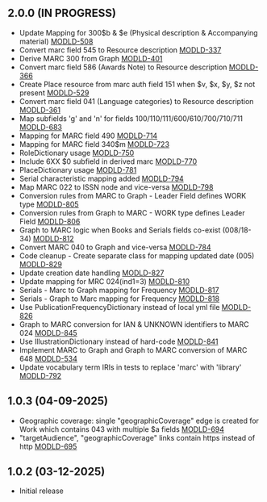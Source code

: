 ## 2.0.0 (IN PROGRESS)
- Update Mapping for 300$b & $e (Physical description & Accompanying material) [MODLD-508](https://folio-org.atlassian.net/browse/MODLD-508)
- Convert marc field 545 to Resource description [MODLD-337](https://folio-org.atlassian.net/browse/MODLD-337)
- Derive MARC 300 from Graph [MODLD-401](https://folio-org.atlassian.net/browse/MODLD-401)
- Convert marc field 586 (Awards Note) to Resource description [MODLD-366](https://folio-org.atlassian.net/browse/MODLD-366)
- Create Place resource from marc auth field 151 when $v, $x, $y, $z not present [MODLD-529](https://folio-org.atlassian.net/browse/MODLD-529)
- Convert marc field 041 (Language categories) to Resource description [MODLD-361](https://folio-org.atlassian.net/browse/MODLD-361)
- Map subfields 'g' and 'n' for fields 100/110/111/600/610/700/710/711 [MODLD-683](https://folio-org.atlassian.net/browse/MODLD-683)
- Mapping for MARC field 490 [MODLD-714](https://folio-org.atlassian.net/browse/MODLD-714)
- Mapping for MARC field 340$m [MODLD-723](https://folio-org.atlassian.net/browse/MODLD-723)
- RoleDictionary usage [MODLD-750](https://folio-org.atlassian.net/browse/MODLD-750)
- Include 6XX $0 subfield in derived marc [MODLD-770](https://folio-org.atlassian.net/browse/MODLD-770)
- PlaceDictionary usage [MODLD-781](https://folio-org.atlassian.net/browse/MODLD-781)
- Serial characteristic mapping added [MODLD-794](https://folio-org.atlassian.net/browse/MODLD-794)
- Map MARC 022 to ISSN node and vice-versa [MODLD-798](https://folio-org.atlassian.net/browse/MODLD-798)
- Conversion rules from MARC to Graph - Leader Field defines WORK type [MODLD-805](https://folio-org.atlassian.net/browse/MODLD-805)
- Conversion rules from Graph to MARC - WORK type defines Leader Field [MODLD-806](https://folio-org.atlassian.net/browse/MODLD-806)
- Graph to MARC logic when Books and Serials fields co-exist (008/18-34) [MODLD-812](https://folio-org.atlassian.net/browse/MODLD-812)
- Convert MARC 040 to Graph and vice-versa [MODLD-784](https://folio-org.atlassian.net/browse/MODLD-784)
- Code cleanup - Create separate class for mapping updated date (005) [MODLD-829](https://folio-org.atlassian.net/browse/MODLD-829)
- Update creation date handling [MODLD-827](https://folio-org.atlassian.net/browse/MODLD-827)
- Update mapping for MRC 024(ind1=3) [MODLD-810](https://folio-org.atlassian.net/browse/MODLD-810)
- Serials - Marc to Graph mapping for Frequency [MODLD-817](https://folio-org.atlassian.net/browse/MODLD-817)
- Serials - Graph to Marc mapping for Frequency [MODLD-818](https://folio-org.atlassian.net/browse/MODLD-818)
- Use PublicationFrequencyDictionary instead of local yml file [MODLD-826](https://folio-org.atlassian.net/browse/MODLD-826)
- Graph to MARC conversion for IAN & UNKNOWN identifiers to MARC 024 [MODLD-845](https://folio-org.atlassian.net/browse/MODLD-845)
- Use IllustrationDictionary instead of hard-code [MODLD-841](https://folio-org.atlassian.net/browse/MODLD-841)
- Implement MARC to Graph and Graph to MARC conversion of MARC 648 [MODLD-534](https://folio-org.atlassian.net/browse/MODLD-534)
- Update vocabulary term IRIs in tests to replace 'marc' with 'library' [MODLD-792](https://folio-org.atlassian.net/browse/MODLD-792)

## 1.0.3 (04-09-2025)
- Geographic coverage: single "geographicCoverage" edge is created for Work which contains 043 with multiple $a fields [MODLD-694](https://folio-org.atlassian.net/browse/MODLD-694)
- "targetAudience", "geographicCoverage" links contain https instead of http [MODLD-695](https://folio-org.atlassian.net/browse/MODLD-695)

## 1.0.2 (03-12-2025)
- Initial release
